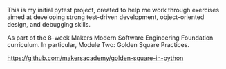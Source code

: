 This is my initial pytest project, created to help me work through exercises aimed at developing strong test-driven development, object-oriented design, and debugging skills.

As part of the 8-week Makers Modern Software Engineering Foundation curriculum. In particular, Module Two: Golden Square Practices.

https://github.com/makersacademy/golden-square-in-python
